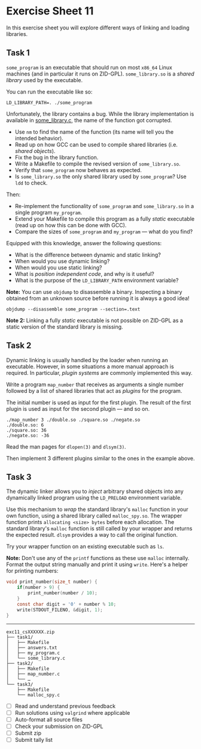 # Exercise Sheet 11

In this exercise sheet you will explore different ways of linking and loading libraries.

## Task 1

`some_program` is an executable that should run on most `x86_64` Linux machines (and in particular it runs on ZID-GPL).
`some_library.so` is a _shared library_ used by the executable.

You can run the executable like so:

```
LD_LIBRARY_PATH=. ./some_program
```

Unfortunately, the library contains a bug.
While the library implementation is available in [some_library.c](some_library.c), the name of the function got corrupted.

- Use `nm` to find the name of the function (its name will tell you the intended behavior).
- Read up on how GCC can be used to compile shared libraries (i.e. _shared objects_).
- Fix the bug in the library function.
- Write a Makefile to compile the revised version of `some_library.so`.
- Verify that `some_program` now behaves as expected.
- Is `some_library.so` the only shared library used by `some_program`?
  Use `ldd` to check.

Then:

- Re-implement the functionality of `some_program` and `some_library.so` in a single program `my_program`.
- Extend your Makefile to compile this program as a fully _static_ executable (read up on how this can be done with GCC).
- Compare the sizes of `some_program` and `my_program` — what do you find?

Equipped with this knowledge, answer the following questions:

- What is the difference between dynamic and static linking?
- When would you use dynamic linking?
- When would you use static linking?
- What is _position independent code_, and why is it useful?
- What is the purpose of the `LD_LIBRARY_PATH` environment variable?

**Note:** You can use `objdump` to disassemble a binary.
Inspecting a binary obtained from an unknown source before running it is always a good idea!

```
objdump --disassemble some_program --section=.text
```

**Note 2:** Linking a fully _static_ executable is not possible on ZID-GPL as a static version of the standard library is missing.

## Task 2

Dynamic linking is usually handled by the loader when running an executable.
However, in some situations a more manual approach is required.
In particular, _plugin systems_ are commonly implemented this way.

Write a program `map_number` that receives as arguments a single number followed by a list of shared libraries that act as _plugins_ for the program.

The initial number is used as input for the first plugin.
The result of the first plugin is used as input for the second plugin — and so on.

```
./map_number 3 ./double.so ./square.so ./negate.so
./double.so: 6
./square.so: 36
./negate.so: -36
```

Read the man pages for `dlopen(3)` and `dlsym(3)`.

Then implement 3 different plugins similar to the ones in the example above.

## Task 3

The dynamic linker allows you to _inject_ arbitrary shared objects into any dynamically linked program using the `LD_PRELOAD` environment variable.

Use this mechanism to _wrap_ the standard library's `malloc` function in your own function, using a shared library called `malloc_spy.so`.
The wrapper function prints `allocating <size> bytes` before each allocation.
The standard library's `malloc` function is still called by your wrapper and returns the expected result.
`dlsym` provides a way to call the original function.

Try your wrapper function on an existing executable such as `ls`.

**Note:** Don't use any of the `printf` functions as these use `malloc` internally.
Format the output string manually and print it using `write`.
Here's a helper for printing numbers:

```c
void print_number(size_t number) {
	if(number > 9) {
		print_number(number / 10);
	}
	const char digit = '0' + number % 10;
	write(STDOUT_FILENO, &digit, 1);
}
```

---

```
exc11_csXXXXXX.zip
├── task1/
│   ├── Makefile
│   ├── answers.txt
│   ├── my_program.c
│   └── some_library.c
├── task2/
│   ├── Makefile
│   ├── map_number.c
│   └── …
└── task3/
    ├── Makefile
    └── malloc_spy.c
```

- [ ] Read and understand previous feedback
- [ ] Run solutions using `valgrind` where applicable
- [ ] Auto-format all source files
- [ ] Check your submission on ZID-GPL
- [ ] Submit zip
- [ ] Submit tally list

